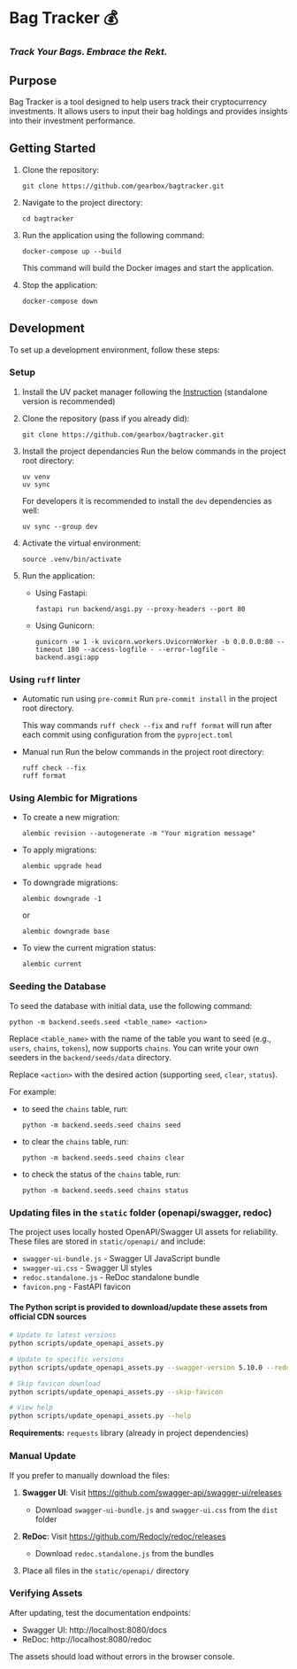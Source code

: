 # Bag Tracker 💰
### _Track Your Bags. Embrace the Rekt._


## Purpose
Bag Tracker is a tool designed to help users track their cryptocurrency investments. It allows users to input their bag holdings and provides insights into their investment performance.

## Getting Started
1. Clone the repository:
    ```shell
    git clone https://github.com/gearbox/bagtracker.git
    ```

1. Navigate to the project directory:
    ```shell
    cd bagtracker
    ```

1. Run the application using the following command:
    ```shell
    docker-compose up --build
    ```
    This command will build the Docker images and start the application.

1. Stop the application:
    ```shell
    docker-compose down
    ```

## Development
To set up a development environment, follow these steps:

### Setup

1. Install the UV packet manager following the [Instruction](https://github.com/astral-sh/uv) (standalone version is recommended)

1. Clone the repository (pass if you already did):
    ```shell
    git clone https://github.com/gearbox/bagtracker.git
    ```

1. Install the project dependancies
    Run the below commands in the project root directory:
    ```shell
    uv venv
    uv sync
    ```

    For developers it is recommended to install the `dev` dependencies as well:
    ```shell
    uv sync --group dev
    ```

1. Activate the virtual environment:
    ```shell
    source .venv/bin/activate
    ```

1. Run the application:
    - Using Fastapi:
        ```shell
        fastapi run backend/asgi.py --proxy-headers --port 80
        ```
    - Using Gunicorn:
        ```shell
        gunicorn -w 1 -k uvicorn.workers.UvicornWorker -b 0.0.0.0:80 --timeout 180 --access-logfile - --error-logfile - backend.asgi:app
        ```

### Using `ruff` linter
- Automatic run using `pre-commit`
    Run  `pre-commit install` in the project root directory.

    This way commands `ruff check --fix` and  `ruff format` will run after each commit using configuration from the `pyproject.toml`

- Manual run
    Run the below commands in the project root directory:
    ```shell
    ruff check --fix
    ruff format
    ```

### Using Alembic for Migrations
- To create a new migration:
    ```shell
    alembic revision --autogenerate -m "Your migration message"
    ```

- To apply migrations:
    ```shell
    alembic upgrade head
    ```

- To downgrade migrations:
    ```shell
    alembic downgrade -1
    ```
    or
    ```
    alembic downgrade base
    ```

- To view the current migration status:
    ```shell
    alembic current
    ```

### Seeding the Database
To seed the database with initial data, use the following command:
```shell
python -m backend.seeds.seed <table_name> <action>
```
Replace `<table_name>` with the name of the table you want to seed (e.g., `users`, `chains`, `tokens`), now supports `chains`.
You can write your own seeders in the `backend/seeds/data` directory.

Replace `<action>` with the desired action (supporting `seed`, `clear`, `status`).

For example:
- to seed the `chains` table, run:
    ```shell
    python -m backend.seeds.seed chains seed
    ```
- to clear the `chains` table, run:
    ```shell
    python -m backend.seeds.seed chains clear
    ```
- to check the status of the `chains` table, run:
    ```shell
    python -m backend.seeds.seed chains status
    ```
### Updating files in the `static` folder (openapi/swagger, redoc)
The project uses locally hosted OpenAPI/Swagger UI assets for reliability. These files are stored in `static/openapi/` and include:

- `swagger-ui-bundle.js` - Swagger UI JavaScript bundle
- `swagger-ui.css` - Swagger UI styles
- `redoc.standalone.js` - ReDoc standalone bundle
- `favicon.png` - FastAPI favicon

#### The Python script is provided to download/update these assets from official CDN sources
```bash
# Update to latest versions
python scripts/update_openapi_assets.py

# Update to specific versions
python scripts/update_openapi_assets.py --swagger-version 5.10.0 --redoc-version 2.1.0

# Skip favicon download
python scripts/update_openapi_assets.py --skip-favicon

# View help
python scripts/update_openapi_assets.py --help
```
**Requirements:** `requests` library (already in project dependencies)

### Manual Update

If you prefer to manually download the files:

1. **Swagger UI**: Visit https://github.com/swagger-api/swagger-ui/releases
   - Download `swagger-ui-bundle.js` and `swagger-ui.css` from the `dist` folder

2. **ReDoc**: Visit https://github.com/Redocly/redoc/releases
   - Download `redoc.standalone.js` from the bundles

3. Place all files in the `static/openapi/` directory

### Verifying Assets

After updating, test the documentation endpoints:
- Swagger UI: http://localhost:8080/docs
- ReDoc: http://localhost:8080/redoc

The assets should load without errors in the browser console.
